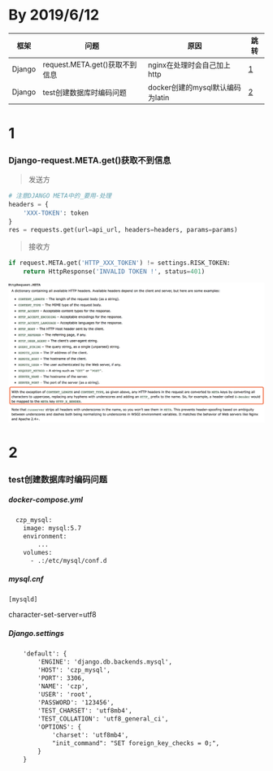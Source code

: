 # By 2019/6/12

框架|问题|原因|跳转
---|---|---|---
Django|request.META.get()获取不到信息|nginx在处理时会自己加上http|[1](#1)
Django|test创建数据库时编码问题|docker创建的mysql默认编码为latin|[2](#2)

# 1
### Django-request.META.get()获取不到信息
> 发送方
```python
# 注意DJANGO META中的_要用-处理
headers = {
    'XXX-TOKEN': token
}
res = requests.get(url=api_url, headers=headers, params=params)
```
> 接收方
```python
if request.META.get('HTTP_XXX_TOKEN') != settings.RISK_TOKEN:
    return HttpResponse('INVALID TOKEN !', status=401)
```
![](./image/Django_META.png)

# 2
### test创建数据库时编码问题
##### docker-compose.yml
```
  czp_mysql:
    image: mysql:5.7
    environment:
        ...
    volumes:
      - .:/etc/mysql/conf.d
```
##### mysql.cnf
```
[mysqld]
```
character-set-server=utf8
##### Django.settings
```
    'default': {
        'ENGINE': 'django.db.backends.mysql',
        'HOST': 'czp_mysql',
        'PORT': 3306,
        'NAME': 'czp',
        'USER': 'root',
        'PASSWORD': '123456',
        'TEST_CHARSET': 'utf8mb4',
        'TEST_COLLATION': 'utf8_general_ci',
        'OPTIONS': {
            'charset': 'utf8mb4',
            "init_command": "SET foreign_key_checks = 0;",
        }
    }
```
